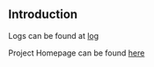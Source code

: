 ## Introduction

Logs can be found at [log](./Docs/CIS_II_Project.md)

Project Homepage can be found [here](https://ciis.lcsr.jhu.edu/doku.php?id=courses:456:2023:projects)
